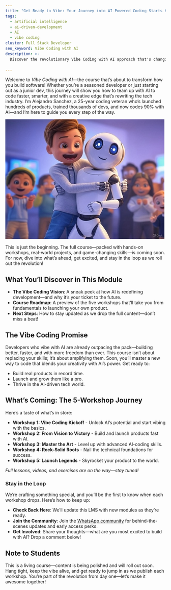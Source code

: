 ```yaml
---
title: "Get Ready to Vibe: Your Journey into AI-Powered Coding Starts Here"
tags:
  - artificial intelligence
  - ai-driven-development
  - AI
  - vibe coding
cluster: Full Stack Developer
seo_keyword: Vibe Coding with AI
description: >-
  Discover the revolutionary Vibe Coding with AI approach that's changing how we build software! Learn from an industry veteran with 25+ years of experience how to leverage AI to code faster, better, and with more creativity.

---
```



Welcome to *Vibe Coding with AI*—the course that’s about to transform how you build software! Whether you’re a seasoned developer or just starting out as a junior dev, this journey will show you how to team up with AI to code faster, smarter, and with a creative edge that’s rewriting the tech industry. I’m Alejandro Sanchez, a 25-year coding veteran who’s launched hundreds of products, trained thousands of devs, and now codes 90% with AI—and I’m here to guide you every step of the way.

![vibe coding](https://github.com/alesanchezr/vibe-coding-with-ai/blob/main/assets/vibe-coding.jpg?raw=true)

This is just the beginning. The full course—packed with hands-on workshops, real-world projects, and game-changing skills—is coming soon. For now, dive into what’s ahead, get excited, and stay in the loop as we roll out the revolution!

## What You’ll Discover in This Module

- **The Vibe Coding Vision**: A sneak peek at how AI is redefining development—and why it’s your ticket to the future.
- **Course Roadmap**: A preview of the five workshops that’ll take you from fundamentals to launching your own product.
- **Next Steps**: How to stay updated as we drop the full content—don’t miss a beat!


## The Vibe Coding Promise

Developers who vibe with AI are already outpacing the pack—building better, faster, and with more freedom than ever. This course isn’t about replacing your skills; it’s about amplifying them. Soon, you’ll master a new way to code that blends your creativity with AI’s power. Get ready to:

- Build real products in record time.
- Launch and grow them like a pro.
- Thrive in the AI-driven tech world.

## What’s Coming: The 5-Workshop Journey

Here’s a taste of what’s in store:

- **Workshop 1: Vibe Coding Kickoff** - Unlock AI’s potential and start vibing with the basics.
- **Workshop 2: From Vision to Victory** - Build and launch products fast with AI.
- **Workshop 3: Master the Art** - Level up with advanced AI-coding skills.
- **Workshop 4: Rock-Solid Roots** - Nail the technical foundations for success.
- **Workshop 5: Launch Legends** - Skyrocket your product to the world.  

*Full lessons, videos, and exercises are on the way—stay tuned!*

### Stay in the Loop

We’re crafting something special, and you’ll be the first to know when each workshop drops. Here’s how to keep up:
- **Check Back Here**: We’ll update this LMS with new modules as they’re ready.
- **Join the Community**: Join the [WhatsApp community](https://chat.whatsapp.com/CBppI0ulMt8Dx4Fsw9AreG) for behind-the-scenes updates and early access perks.
- **Get Involved**: Share your thoughts—what are you most excited to build with AI? Drop a comment below!

## Note to Students

This is a living course—content is being polished and will roll out soon. Hang tight, keep the vibe alive, and get ready to jump in as we publish each workshop. You’re part of the revolution from day one—let’s make it awesome together!
